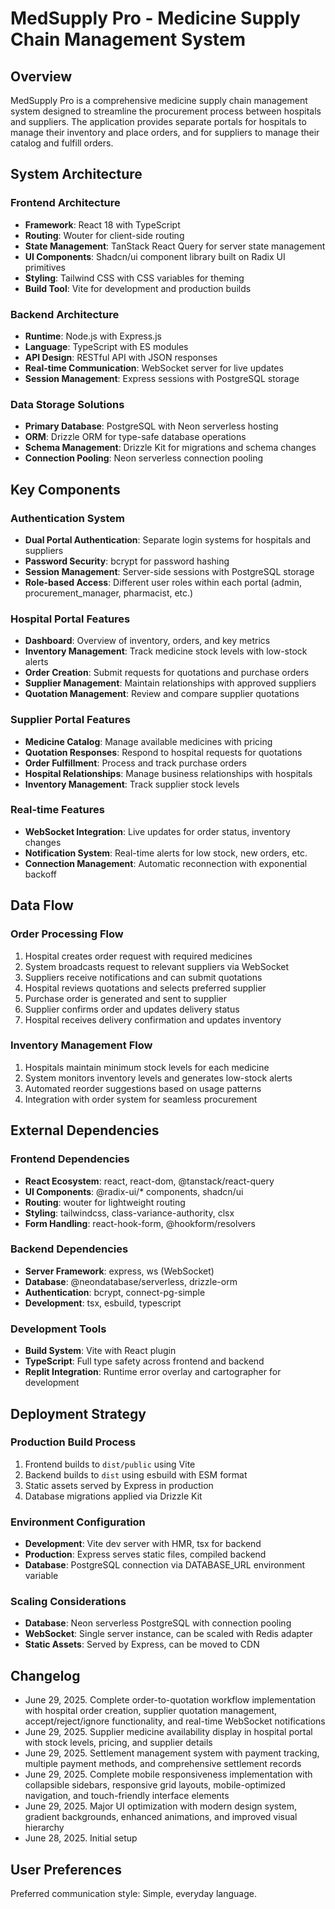 # MedSupply Pro - Medicine Supply Chain Management System

## Overview

MedSupply Pro is a comprehensive medicine supply chain management system designed to streamline the procurement process between hospitals and suppliers. The application provides separate portals for hospitals to manage their inventory and place orders, and for suppliers to manage their catalog and fulfill orders.

## System Architecture

### Frontend Architecture
- **Framework**: React 18 with TypeScript
- **Routing**: Wouter for client-side routing
- **State Management**: TanStack React Query for server state management
- **UI Components**: Shadcn/ui component library built on Radix UI primitives
- **Styling**: Tailwind CSS with CSS variables for theming
- **Build Tool**: Vite for development and production builds

### Backend Architecture
- **Runtime**: Node.js with Express.js
- **Language**: TypeScript with ES modules
- **API Design**: RESTful API with JSON responses
- **Real-time Communication**: WebSocket server for live updates
- **Session Management**: Express sessions with PostgreSQL storage

### Data Storage Solutions
- **Primary Database**: PostgreSQL with Neon serverless hosting
- **ORM**: Drizzle ORM for type-safe database operations
- **Schema Management**: Drizzle Kit for migrations and schema changes
- **Connection Pooling**: Neon serverless connection pooling

## Key Components

### Authentication System
- **Dual Portal Authentication**: Separate login systems for hospitals and suppliers
- **Password Security**: bcrypt for password hashing
- **Session Management**: Server-side sessions with PostgreSQL storage
- **Role-based Access**: Different user roles within each portal (admin, procurement_manager, pharmacist, etc.)

### Hospital Portal Features
- **Dashboard**: Overview of inventory, orders, and key metrics
- **Inventory Management**: Track medicine stock levels with low-stock alerts
- **Order Creation**: Submit requests for quotations and purchase orders
- **Supplier Management**: Maintain relationships with approved suppliers
- **Quotation Management**: Review and compare supplier quotations

### Supplier Portal Features
- **Medicine Catalog**: Manage available medicines with pricing
- **Quotation Responses**: Respond to hospital requests for quotations
- **Order Fulfillment**: Process and track purchase orders
- **Hospital Relationships**: Manage business relationships with hospitals
- **Inventory Management**: Track supplier stock levels

### Real-time Features
- **WebSocket Integration**: Live updates for order status, inventory changes
- **Notification System**: Real-time alerts for low stock, new orders, etc.
- **Connection Management**: Automatic reconnection with exponential backoff

## Data Flow

### Order Processing Flow
1. Hospital creates order request with required medicines
2. System broadcasts request to relevant suppliers via WebSocket
3. Suppliers receive notifications and can submit quotations
4. Hospital reviews quotations and selects preferred supplier
5. Purchase order is generated and sent to supplier
6. Supplier confirms order and updates delivery status
7. Hospital receives delivery confirmation and updates inventory

### Inventory Management Flow
1. Hospitals maintain minimum stock levels for each medicine
2. System monitors inventory levels and generates low-stock alerts
3. Automated reorder suggestions based on usage patterns
4. Integration with order system for seamless procurement

## External Dependencies

### Frontend Dependencies
- **React Ecosystem**: react, react-dom, @tanstack/react-query
- **UI Components**: @radix-ui/* components, shadcn/ui
- **Routing**: wouter for lightweight routing
- **Styling**: tailwindcss, class-variance-authority, clsx
- **Form Handling**: react-hook-form, @hookform/resolvers

### Backend Dependencies
- **Server Framework**: express, ws (WebSocket)
- **Database**: @neondatabase/serverless, drizzle-orm
- **Authentication**: bcrypt, connect-pg-simple
- **Development**: tsx, esbuild, typescript

### Development Tools
- **Build System**: Vite with React plugin
- **TypeScript**: Full type safety across frontend and backend
- **Replit Integration**: Runtime error overlay and cartographer for development

## Deployment Strategy

### Production Build Process
1. Frontend builds to `dist/public` using Vite
2. Backend builds to `dist` using esbuild with ESM format
3. Static assets served by Express in production
4. Database migrations applied via Drizzle Kit

### Environment Configuration
- **Development**: Vite dev server with HMR, tsx for backend
- **Production**: Express serves static files, compiled backend
- **Database**: PostgreSQL connection via DATABASE_URL environment variable

### Scaling Considerations
- **Database**: Neon serverless PostgreSQL with connection pooling
- **WebSocket**: Single server instance, can be scaled with Redis adapter
- **Static Assets**: Served by Express, can be moved to CDN

## Changelog

- June 29, 2025. Complete order-to-quotation workflow implementation with hospital order creation, supplier quotation management, accept/reject/ignore functionality, and real-time WebSocket notifications
- June 29, 2025. Supplier medicine availability display in hospital portal with stock levels, pricing, and supplier details
- June 29, 2025. Settlement management system with payment tracking, multiple payment methods, and comprehensive settlement records
- June 29, 2025. Complete mobile responsiveness implementation with collapsible sidebars, responsive grid layouts, mobile-optimized navigation, and touch-friendly interface elements
- June 29, 2025. Major UI optimization with modern design system, gradient backgrounds, enhanced animations, and improved visual hierarchy
- June 28, 2025. Initial setup

## User Preferences

Preferred communication style: Simple, everyday language.